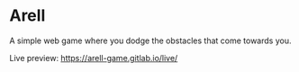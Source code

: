 # Arell

A simple web game where you dodge the obstacles that come towards you.

Live preview: https://arell-game.gitlab.io/live/
